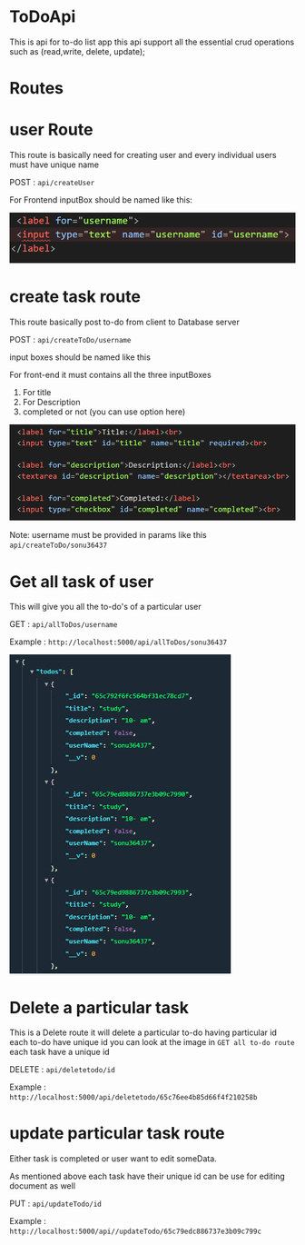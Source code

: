 # ToDoApi

This is api for to-do list app this api support all the essential crud operations such as (read,write, delete, update);

# Routes

# user Route

This route is basically need for creating user and every individual users must have unique name

POST :  `api/createUser`

For Frontend inputBox should be named like this:

![1707648200861](image/README/1707648200861.png)

# create task route

This route basically post to-do from client to Database server

POST : `api/createToDo/username`

input boxes should be named like this 

For front-end it must contains all the three inputBoxes

1. For title
2. For Description
3. completed or not (you can use option here)

![1707648850739](image/README/1707648850739.png)

 Note: username must be provided in params  like this `api/createToDo/sonu36437`

# Get all task of user

This will give you all the to-do's of a particular user 

GET : `api/allToDos/username`

Example : `http://localhost:5000/api/allToDos/sonu36437`

![1707649328218](image/README/1707649328218.png)

# Delete a particular task

This is a Delete route it will delete a particular  to-do having particular id each to-do have unique id you can look at the image in `GET all to-do route` each task have a unique id 

DELETE : `api/deletetodo/id`

Example : `http://localhost:5000/api/deletetodo/65c76ee4b85d66f4f210258b`

# update particular task route

Either task is completed or user want to edit someData.

As mentioned above each task have their unique id can be use for editing document as well

PUT : `api/updateTodo/id`

Example : `http://localhost:5000/api//updateTodo/65c79edc886737e3b09c799c`

